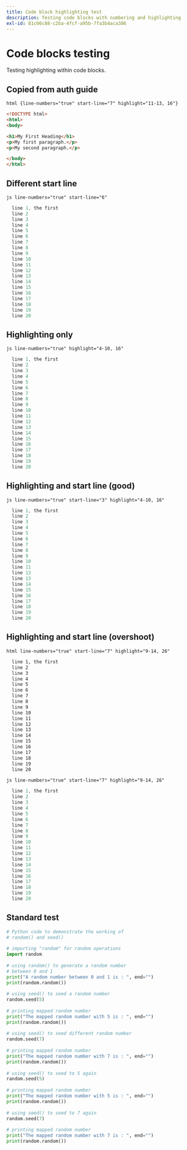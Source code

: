 ```yaml
---
title: Code block highlighting test
description: Testing code blocks with numbering and highlighting
exl-id: 81c06c88-c2ba-4fcf-a95b-7fa3b4aca306
---
```

# Code blocks testing

Testing highlighting within code blocks.

## Copied from auth guide

`html {line-numbers="true" start-line="7" highlight="11-13, 16"}`

```html {line-numbers="true" start-line="7" highlight="11-13, 16"}
<!DOCTYPE html>
<html>
<body>

<h1>My First Heading</h1>
<p>My first paragraph.</p>
<p>My second paragraph.</p>

</body>
</html>
```

## Different start line

`js line-numbers="true" start-line="6"`

```js {line-numbers="true" start-line="6"}  
  line 1, the first
  line 2
  line 3
  line 4
  line 5
  line 6
  line 7
  line 8
  line 9
  line 10
  line 11
  line 12
  line 13
  line 14
  line 15
  line 16
  line 17
  line 18
  line 19
  line 20
```

## Highlighting only

`js line-numbers="true" highlight="4-10, 16"`

```js {line-numbers="true" highlight="4-10, 16"}  
  line 1, the first
  line 2
  line 3
  line 4
  line 5
  line 6
  line 7
  line 8
  line 9
  line 10
  line 11
  line 12
  line 13
  line 14
  line 15
  line 16
  line 17
  line 18
  line 19
  line 20
```

## Highlighting and start line (good)

`js line-numbers="true" start-line="3" highlight="4-10, 16"`

```js {line-numbers="true" start-line="3" highlight="4-10, 16"}  
  line 1, the first
  line 2
  line 3
  line 4
  line 5
  line 6
  line 7
  line 8
  line 9
  line 10
  line 11
  line 12
  line 13
  line 14
  line 15
  line 16
  line 17
  line 18
  line 19
  line 20
```

## Highlighting and start line (overshoot)

`html line-numbers="true" start-line="7" highlight="9-14, 26"`

```html {line-numbers="true" start-line="7" highlight="9-14, 26"}  
  line 1, the first
  line 2
  line 3
  line 4
  line 5
  line 6
  line 7
  line 8
  line 9
  line 10
  line 11
  line 12
  line 13
  line 14
  line 15
  line 16
  line 17
  line 18
  line 19
  line 20
```

`js line-numbers="true" start-line="7" highlight="9-14, 26"`

```js {line-numbers="true" start-line="7" highlight="9-14, 26"}  
  line 1, the first
  line 2
  line 3
  line 4
  line 5
  line 6
  line 7
  line 8
  line 9
  line 10
  line 11
  line 12
  line 13
  line 14
  line 15
  line 16
  line 17
  line 18
  line 19
  line 20
```

## Standard test

```python {line-numbers="true"}
# Python code to demonstrate the working of
# random() and seed()
 
# importing "random" for random operations
import random
 
# using random() to generate a random number
# between 0 and 1
print("A random number between 0 and 1 is : ", end="")
print(random.random())
 
# using seed() to seed a random number
random.seed(5)
 
# printing mapped random number
print("The mapped random number with 5 is : ", end="")
print(random.random())
 
# using seed() to seed different random number
random.seed(7)
 
# printing mapped random number
print("The mapped random number with 7 is : ", end="")
print(random.random())
 
# using seed() to seed to 5 again
random.seed(5)
 
# printing mapped random number
print("The mapped random number with 5 is : ", end="")
print(random.random())
 
# using seed() to seed to 7 again
random.seed(7)
 
# printing mapped random number
print("The mapped random number with 7 is : ", end="")
print(random.random())
```

